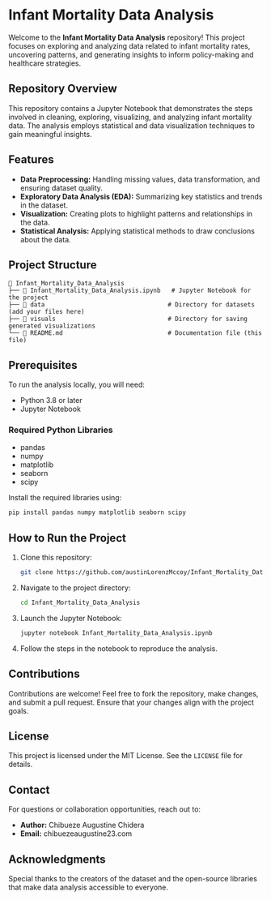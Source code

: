 # Infant Mortality Data Analysis

Welcome to the **Infant Mortality Data Analysis** repository! This project focuses on exploring and analyzing data related to infant mortality rates, uncovering patterns, and generating insights to inform policy-making and healthcare strategies.

## Repository Overview
This repository contains a Jupyter Notebook that demonstrates the steps involved in cleaning, exploring, visualizing, and analyzing infant mortality data. The analysis employs statistical and data visualization techniques to gain meaningful insights.

## Features
- **Data Preprocessing:** Handling missing values, data transformation, and ensuring dataset quality.
- **Exploratory Data Analysis (EDA):** Summarizing key statistics and trends in the dataset.
- **Visualization:** Creating plots to highlight patterns and relationships in the data.
- **Statistical Analysis:** Applying statistical methods to draw conclusions about the data.

## Project Structure
```
📂 Infant_Mortality_Data_Analysis
├── 📄 Infant_Mortality_Data_Analysis.ipynb   # Jupyter Notebook for the project
├── 📁 data                                  # Directory for datasets (add your files here)
├── 📁 visuals                               # Directory for saving generated visualizations
└── 📄 README.md                             # Documentation file (this file)
```

## Prerequisites
To run the analysis locally, you will need:
- Python 3.8 or later
- Jupyter Notebook

### Required Python Libraries
- pandas
- numpy
- matplotlib
- seaborn
- scipy

Install the required libraries using:
```bash
pip install pandas numpy matplotlib seaborn scipy
```

## How to Run the Project
1. Clone this repository:
   ```bash
   git clone https://github.com/austinLorenzMccoy/Infant_Mortality_Data_Analysis.git
   ```
2. Navigate to the project directory:
   ```bash
   cd Infant_Mortality_Data_Analysis
   ```
3. Launch the Jupyter Notebook:
   ```bash
   jupyter notebook Infant_Mortality_Data_Analysis.ipynb
   ```
4. Follow the steps in the notebook to reproduce the analysis.

## Contributions
Contributions are welcome! Feel free to fork the repository, make changes, and submit a pull request. Ensure that your changes align with the project goals.

## License
This project is licensed under the MIT License. See the `LICENSE` file for details.

## Contact
For questions or collaboration opportunities, reach out to:
- **Author:** Chibueze Augustine Chidera
- **Email:** chibuezeaugustine23.com

## Acknowledgments
Special thanks to the creators of the dataset and the open-source libraries that make data analysis accessible to everyone.
